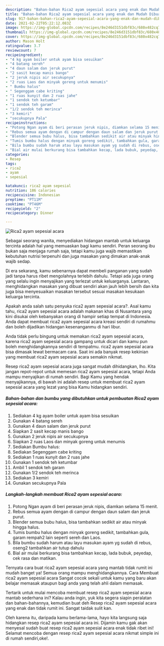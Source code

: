 ```yaml
---
description: "Bahan-bahan Rica2 ayam sepesial acara yang enak dan Mudah Dibuat"
title: "Bahan-bahan Rica2 ayam sepesial acara yang enak dan Mudah Dibuat"
slug: 917-bahan-bahan-rica2-ayam-sepesial-acara-yang-enak-dan-mudah-dibuat
date: 2021-02-22T05:22:12.083Z
image: https://img-global.cpcdn.com/recipes/8e246d3151dbf83c/680x482cq70/rica2-ayam-sepesial-acara-foto-resep-utama.jpg
thumbnail: https://img-global.cpcdn.com/recipes/8e246d3151dbf83c/680x482cq70/rica2-ayam-sepesial-acara-foto-resep-utama.jpg
cover: https://img-global.cpcdn.com/recipes/8e246d3151dbf83c/680x482cq70/rica2-ayam-sepesial-acara-foto-resep-utama.jpg
author: Mason Holt
ratingvalue: 3.7
reviewcount: 7
recipeingredient:
- "4 kg ayam boiler untuk ayam bisa sesuikan"
- "4 batang sereh"
- "4 daun salam dan jeruk purut"
- "2 sasit kecap manis bango"
- "2 jeruk nipis air secukupnya"
- "2 ruas Laos dan minyak goreng untuk menumis"
- " Bumbu halus"
- " Segenggam cabe kriting"
- "1 ruas kunyit dan 2 ruas jahe"
- "1 sendok teh ketumbar"
- "1 sendok teh garam"
- "1/2 sendok teh merinca"
- "3 kemiri"
- "secukupnya Pala"
recipeinstructions:
- "Potong Ngan ayam di beri perasan jeruk nipis, diamkan selama 15 menit."
- "Rebus semua ayam dengan di campur dengan daun salam dan jeruk purut."
- "Blender semua bubu halus, bisa tambahkan sedikit air atau minyak hingga halus."
- "Tumis bumbu halus dengan minyak goreng sedikit, tambahkan gula, garam rempah2 lain seperti sereh dan Laos."
- "Bila bumbu sudah harum atau layu masukan ayam yg sudah di rebus, oseng2 tambahkan air tutup dahulu"
- "Bial air mulai berkurang bisa tambahkan kecap, lada bubuk, peyedap, cek rasa dan matikan."
categories:
- Resep
tags:
- rica2
- ayam
- sepesial

katakunci: rica2 ayam sepesial 
nutrition: 186 calories
recipecuisine: Indonesian
preptime: "PT11M"
cooktime: "PT46M"
recipeyield: "2"
recipecategory: Dinner

---
```



![Rica2 ayam sepesial acara](https://img-global.cpcdn.com/recipes/8e246d3151dbf83c/680x482cq70/rica2-ayam-sepesial-acara-foto-resep-utama.jpg)

Sebagai seorang wanita, menyediakan hidangan mantab untuk keluarga tercinta adalah hal yang memuaskan bagi kamu sendiri. Peran seorang ibu bukan saja menjaga rumah saja, tetapi kamu juga wajib memastikan kebutuhan nutrisi terpenuhi dan juga masakan yang dimakan anak-anak wajib sedap.

Di era  sekarang, kamu sebenarnya dapat membeli panganan yang sudah jadi tanpa harus ribet mengolahnya terlebih dahulu. Tetapi ada juga orang yang selalu ingin menyajikan yang terlezat untuk keluarganya. Lantaran, menghidangkan masakan yang dibuat sendiri akan jauh lebih bersih dan kita juga bisa menyesuaikan masakan tersebut sesuai masakan kesukaan keluarga tercinta. 



Apakah anda salah satu penyuka rica2 ayam sepesial acara?. Asal kamu tahu, rica2 ayam sepesial acara adalah makanan khas di Nusantara yang kini disukai oleh kebanyakan orang di hampir setiap tempat di Indonesia. Anda dapat membuat rica2 ayam sepesial acara kreasi sendiri di rumahmu dan boleh dijadikan hidangan kesenanganmu di hari libur.

Anda tidak perlu bingung untuk memakan rica2 ayam sepesial acara, karena rica2 ayam sepesial acara gampang untuk dicari dan kamu pun boleh menghidangkannya sendiri di tempatmu. rica2 ayam sepesial acara bisa dimasak lewat bermacam cara. Saat ini ada banyak resep kekinian yang membuat rica2 ayam sepesial acara semakin nikmat.

Resep rica2 ayam sepesial acara juga sangat mudah dihidangkan, lho. Kita jangan repot-repot untuk memesan rica2 ayam sepesial acara, tetapi Anda mampu menyajikan di rumah sendiri. Bagi Kamu yang hendak menyajikannya, di bawah ini adalah resep untuk membuat rica2 ayam sepesial acara yang lezat yang bisa Kamu hidangkan sendiri.

<!--inarticleads1-->

##### Bahan-bahan dan bumbu yang dibutuhkan untuk pembuatan Rica2 ayam sepesial acara:

1. Sediakan 4 kg ayam boiler untuk ayam bisa sesuikan
1. Gunakan 4 batang sereh
1. Gunakan 4 daun salam dan jeruk purut
1. Siapkan 2 sasit kecap manis bango
1. Gunakan 2 jeruk nipis air secukupnya
1. Siapkan 2 ruas Laos dan minyak goreng untuk menumis
1. Sediakan  Bumbu halus:
1. Sediakan  Segenggam cabe kriting
1. Sediakan 1 ruas kunyit dan 2 ruas jahe
1. Gunakan 1 sendok teh ketumbar
1. Ambil 1 sendok teh garam
1. Gunakan 1/2 sendok teh merinca
1. Sediakan 3 kemiri
1. Gunakan secukupnya Pala




<!--inarticleads2-->

##### Langkah-langkah membuat Rica2 ayam sepesial acara:

1. Potong Ngan ayam di beri perasan jeruk nipis, diamkan selama 15 menit.
1. Rebus semua ayam dengan di campur dengan daun salam dan jeruk purut.
1. Blender semua bubu halus, bisa tambahkan sedikit air atau minyak hingga halus.
1. Tumis bumbu halus dengan minyak goreng sedikit, tambahkan gula, garam rempah2 lain seperti sereh dan Laos.
1. Bila bumbu sudah harum atau layu masukan ayam yg sudah di rebus, oseng2 tambahkan air tutup dahulu
1. Bial air mulai berkurang bisa tambahkan kecap, lada bubuk, peyedap, cek rasa dan matikan.




Ternyata cara buat rica2 ayam sepesial acara yang mantab tidak rumit ini mudah banget ya! Semua orang mampu menghidangkannya. Cara Membuat rica2 ayam sepesial acara Sangat cocok sekali untuk kamu yang baru akan belajar memasak ataupun bagi anda yang telah ahli dalam memasak.

Tertarik untuk mulai mencoba membuat resep rica2 ayam sepesial acara mantab sederhana ini? Kalau anda ingin, yuk kita segera siapin peralatan dan bahan-bahannya, kemudian buat deh Resep rica2 ayam sepesial acara yang enak dan tidak rumit ini. Sangat taidak sulit kan. 

Oleh karena itu, daripada kamu berlama-lama, hayo kita langsung saja hidangkan resep rica2 ayam sepesial acara ini. Dijamin kamu gak akan menyesal sudah buat resep rica2 ayam sepesial acara enak tidak ribet ini! Selamat mencoba dengan resep rica2 ayam sepesial acara nikmat simple ini di rumah sendiri,oke!.

